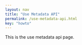 ```yaml
---
layout: nav
title: "Use Metadata API"
permalink: /use-metadata-api.html
key: "howto"
---
```


This is the use metadata api page.